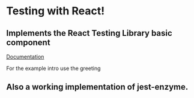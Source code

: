 #  Testing with React!

## Implements the React Testing Library basic component
[Documentation](https://testing-library.com/docs/react-testing-library/example-intro)

For the example intro use the greeting

## Also a working implementation of jest-enzyme. 
